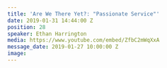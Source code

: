 ```yaml
---
title: 'Are We There Yet?: "Passionate Service"'
date: 2019-01-31 14:44:00 Z
position: 28
speaker: Ethan Harrington
media: https://www.youtube.com/embed/ZfbC2mWqXxA
message_date: 2019-01-27 10:00:00 Z
image: 
---
```



